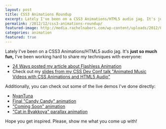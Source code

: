 ```yaml
---
layout: post
title: CSS3 Animations Roundup
excerpt: Lately I've been on a CSS3 Animations/HTML5 audio jag. It's just so much fun,﻿ I've been working hard to share my techniques with everyone.
permalink: /2012/12/css3-animations-roundup/
featured-image: http://media.rachelnabors.com/wp-content/uploads/2012/09/tuna-waits_dribbble.jpg
categories: animation
featured: true
---
```

Lately I've been on a CSS3 Animations/HTML5 audio jag. It's <strong>just so much fun,</strong> I've been working hard to share my techniques with everyone:
<ul>
  <li><a href="http://24ways.org/2012/flashless-animation/">24 Ways posted my article about Flashless Animation</a></li>
  <li>Check out my <a href="http://rachelnabors.com/css-amv-talk">slides from my CSS Dev Conf talk "Animated Music Videos with CSS Animations and HTML5 Audio"</a></li>
</ul>
Additionally, you can check out some of the live demos I've done directly:
<ul>
  <li><a href="http://rachelnabors.com/nyantuna/">NyanTuna</a></li>
  <li><a href="/css-amv-talk/animation">Final "Candy Candy" animation</a></li>
  <li><a href="/css-amv-talk/toys/curtains.html">"Coming Soon" animation</a></li>
  <li><a href="http://codepen.io/CrowChick/full/rCost">"Cat in Byakkoya" parallax animation</a></li>
</ul>
Hope you get inspired. Please, show me what you come up with!